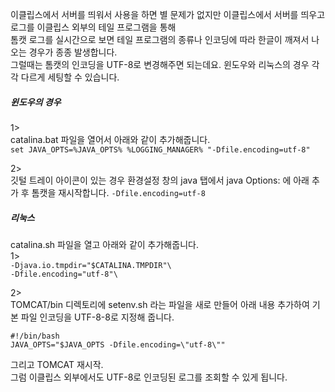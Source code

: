 이클립스에서 서버를 띄워서 사용을 하면 별 문제가 없지만 이클립스에서 서버를 띄우고 로그를 이클립스 외부의 테일 프로그램을 통해  
톰캣 로그를 실시간으로 보면 테일 프로그램의 종류나 인코딩에 따라 한글이 깨져서 나오는 경우가 종종 발생합니다.  
그럴때는 톰캣의 인코딩을 UTF-8로 변경해주면 되는데요. 윈도우와 리눅스의 경우 각각 다르게 세팅할 수 있습니다.  
  
##### 윈도우의 경우

1>  
catalina.bat 파일을 열어서 아래와 같이 추가해줍니다.  
`set JAVA_OPTS=%JAVA_OPTS% %LOGGING_MANAGER% "-Dfile.encoding=utf-8"`

2>  
깃털 트레이 아이콘이 있는 경우 환경설정 창의 java 탭에서 java Options: 에 아래 추가 후 톰캣을 재시작합니다.
`-Dfile.encoding=utf-8`  
  
  
##### 리눅스  
catalina.sh 파일을 열고 아래와 같이 추가해줍니다.   
1>  
`-Djava.io.tmpdir="$CATALINA.TMPDIR"\`  
`-Dfile.encoding="utf-8"\`  
  
2>  
TOMCAT/bin 디렉토리에 setenv.sh 라는 파일을 새로 만들어 아래 내용 추가하여 기본 파일 인코딩을 UTF-8-8로 지정해 줍니다. 
```
#!/bin/bash
JAVA_OPTS="$JAVA_OPTS -Dfile.encoding=\"utf-8\""
```


그리고 TOMCAT 재시작.  
그럼 이클립스 외부에서도 UTF-8로 인코딩된 로그를 조회할 수 있게 됩니다.
